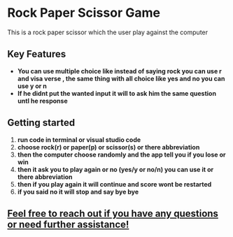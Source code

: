 # Rock Paper Scissor Game
This is a rock paper scissor which the user play against the computer

## Key Features
+ **You can use multiple choice like instead of saying rock you can use r and visa verse , the same thing with all choice like yes and no you can use y or n**
+ **If he didnt put the wanted input it will to ask him the same question untl he response** 

## Getting started

1. **run code in terminal or visual studio code**
2. **choose rock(r) or paper(p) or scissor(s) or there abbreviation**
3. **then the computer choose randomly and the app tell you if you lose or win**
4. **then it ask you to play again or no (yes/y or no/n) you can use it or there abbreviation**
5. **then if you play again it will continue and score wont be restarted**
6. **if you said no it will stop and say bye bye**

## [**Feel free to reach out if you have any questions or need further assistance!**](https://t.me/+201065207370/)
